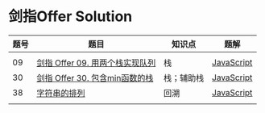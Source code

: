 # 剑指Offer Solution

| 题号 | 题目                                                         | 知识点     | 题解                                                         |
| ---- | ------------------------------------------------------------ | ---------- | ------------------------------------------------------------ |
|      |                                                              |            |                                                              |
| 09   | [剑指 Offer 09. 用两个栈实现队列](https://leetcode-cn.com/problems/yong-liang-ge-zhan-shi-xian-dui-lie-lcof/) | 栈         | [JavaScript](./09-yong-liang-ge-zhan-shi-xian-dui-lie-lcof/javascript-solution) |
| 30   | [剑指 Offer 30. 包含min函数的栈](https://leetcode.cn/problems/bao-han-minhan-shu-de-zhan-lcof/) | 栈；辅助栈 | [JavaScript](./30-bao-han-minhan-shu-de-zhan-lcof/javascript-solution) |
| 38   | [字符串的排列](https://leetcode-cn.com/problems/zi-fu-chuan-de-pai-lie-lcof/) | 回溯       | [JavaScript](./38-zi-fu-chuan-de-pai-lie-lcof/javascript-solution) |
|      |                                                              |            |                                                              |

